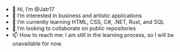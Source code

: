 - 👋 Hi, I’m @Jatr17
- 👀 I’m interested in business and artistic applications
- 🌱 I’m currently learning HTML, CSS, C#, .NET, Rust, and SQL
- 💞️ I’m looking to collaborate on public repositories
- 📫 How to reach me: I am still in the learning process, so I will be unavailable for now.

<!---
Jatr17/Jatr17 is a ✨ special ✨ repository because its `README.md` (this file) appears on your GitHub profile.
You can click the Preview link to take a look at your changes.
--->
